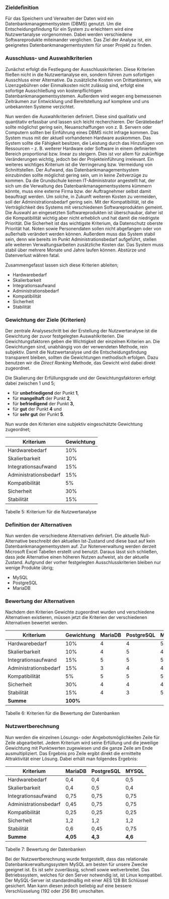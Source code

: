 ﻿### Zieldefinition
Für das Speichern und Verwalten der Daten wird ein Datenbankmanagementsystem (DBMS) genutzt. Um die Entscheidungsfindung für ein System zu erleichtern wird eine Nutzwertanalyse vorgenommen. Dabei werden verschiedene Softwareprodukte miteinander verglichen. Das Ziel der Analyse ist, ein geeignetes Datenbankmanagementsystem für unser Projekt zu finden.

### Ausschluss- und Auswahlkriterien
Zunächst erfolgt die Festlegung der Ausschlusskriterien. Diese Kriterien fließen nicht in die Nutzwertanalyse ein, sondern führen zum sofortigen Ausschluss einer Alternative.
Da zusätzliche Kosten von Drittanbietern, wie Lizenzgebühren oder Einmalkosten nicht zulässig sind, erfolgt eine sofortige Ausschließung von kostenpflichtigen Datenbankmanagementsystemen. Außerdem wird wegen eng bemessenen Zeiträumen zur Entwicklung und Bereitstellung auf komplexe und uns unbekannten Systeme verzichtet.

Nun werden die Auswahlkriterien definiert. Diese sind qualitativ und quantitativ erfassbar und lassen sich leicht recherchieren. Der Gerätebedarf sollte möglichst gering sein, Neuanschaffungen von z. B. Servern oder Computern sollten bei Einführung eines DBMS nicht infrage kommen. Das System muss mit der aktuell vorhandenen Hardware auskommen. Das System sollte die Fähigkeit besitzen, die Leistung durch das Hinzufügen von Ressourcen – z. B. weiterer Hardware oder Software in einem definierten Bereich proportional bzw. linear zu steigern. Dies ist vor allem für zukünftige Veränderungen wichtig, jedoch bei der Projekteinführung irrelevant. Ein weiteres wichtiges Kriterium ist die Verringerung bzw. Vermeidung von Schnittstellen. Der Aufwand, das Datenbankmanagementsystem einzubinden sollte möglichst gering sein, um in keine Zeitverzüge zu kommen. Da die Grundschule keinen IT-Administrator angestellt hat, der sich um die Verwaltung des Datenbankmanagementsystems kümmern könnte, muss eine externe Firma bzw. der Auftragnehmer selbst damit beauftragt werden. Um solche, in Zukunft weiteren Kosten zu vermeiden, soll der Administrationsbedarf gering sein. Mit der Kompatibilität, ist die Verträglichkeit des Systems mit verschiedenen Softwareprodukten gemeint. Die Auswahl an eingesetzten Softwareprodukten ist überschaubar, daher ist die Kompatibilität wichtig aber nicht erheblich und hat damit die niedrigste Priorität. Die Sicherheit ist das wichtigste Kriterium, da Datenschutz oberste Priorität hat. Noten sowie Personendaten sollen nicht abgefangen oder von außerhalb verändert werden können. Außerdem muss das System stabil sein, denn wie bereits im Punkt Administrationsbedarf aufgeführt, stellen alle weiteren Verwaltungsarbeiten zusätzliche Kosten dar. Das System muss stabil über mehrere Monate und Jahre laufen können. Abstürze und Datenverlust währen fatal.

Zusammengefasst lassen sich diese Kriterien ableiten;
- Hardwarebedarf
- Skalierbarkeit
- Integrationsaufwand 
- Administrationsbedarf 
- Kompatibilität
- Sicherheit 
- Stabilität 

### Gewichtung der Ziele (Kriterien)
Der zentrale Analyseschritt bei der Erstellung der Nutzwertanalyse ist die Gewichtung der zuvor festgelegten Auswahlkriterien. Die Gewichtungsfaktoren geben die Wichtigkeit der einzelnen Kriterien an. Die Gewichtungen sind, unabhängig von der verwendeten Methode, rein subjektiv. Damit die Nutzwertanalyse und die Entscheidungsfindung transparent bleiben, sollten die Gewichtungen methodisch erfolgen. Dazu benutzen wir die *Direct Ranking* Methode, das Gewicht wird dabei direkt zugeordnet.

Die Skalierung der Erfüllungsgrade und der Gewichtungsfaktoren erfolgt dabei zwischen 1 und 5;
- für **unbefriedigend** der Punkt **1**,
- für **mangelhaft** der Punkt **2**,
- für **befriedigend** der Punkt **3**,
- für **gut** der Punkt **4** und
- für **sehr gut** der Punkt **5**.
 
 Nun wurde den Kriterien eine subjektiv eingeschätzte Gewichtung zugeordnet;
  
| Kriterium                | Gewichtung |
| -------------------------|----------- |
| Hardwarebedarf           | 10% |
| Skalierbarkeit           | 10% |
| Integrationsaufwand      | 15% |
| Administrationsbedarf    | 15% |
| Kompatibilität           | 5% |
| Sicherheit               | 30% |
| Stabilität               | 15% |

Tabelle 5: Kriterium für die Nutzwertanalyse
### Definition der Alternativen
Nun werden die verschiedene Alternativen definiert. Die aktuelle Null-Alternative beschreibt den aktuellen Ist-Zustand und diese baut auf kein Datenbankmanagementsystem auf. Zur Notenverwaltung werden derzeit Microsoft Excel Tabellen erstellt und benutzt. Daraus lässt sich schließen, dass jede Alternative einen höheren Nutzen aufweist, als der aktuelle Zustand. Aufgrund der vorher festgelegten Ausschlusskriterien bleiben nur wenige Produkte übrig;
- MySQL
- PostgreSQL
- MariaDB

### Bewertung der Alternativen
Nachdem den Kriterien Gewichte zugeordnet wurden und verschiedene Alternativen existieren, müssen jetzt die Kriterien der verschiedenen Alternativen bewertet werden.

| Kriterium              | Gewichtung | MariaDB | PostgreSQL | MYSQL |
| -----------------------|----------- | ------- | ---------- | ----- |
| Hardwarebedarf         | 10%        | 4 | 4 | 5 |
| Skalierbarkeit         | 10%        | 4 | 5 | 4 |
| Integrationsaufwand    | 15%        | 5 | 5 | 5 |
| Administrationsbedarf  | 15%        | 3 | 4 | 4 |
| Kompatibilität         | 5%         | 5 | 5 | 5 |
| Sicherheit             | 30%        | 4 | 4 | 4 |
| Stabilität             | 15%        | 4 | 3 | 5 | 
| **Summe**              | **100%** |

Tabelle 6: Kriterien für die Bewertung der Datenbanken
### Nutzwertberechnung
Nun werden die einzelnen Lösungs- oder Angebotsmöglichkeiten Zeile für Zeile abgearbeitet. Jedem Kriterium wird seine Erfüllung und die jeweilige Gewichtung mit Punktwerten zugewiesen und die ganze Zeile am Ende ausmultipliziert. Das Ergebnis pro Zeile ergibt direkt die ermittelte Attraktivität einer Lösung. Dabei erhält man folgendes Ergebnis:

| Kriterium             | MariaDB  | PostgreSQL | MYSQL   |
| ----------------------| -------- | ---------- | ------- |
| Hardwarebedarf        | 0,4      | 0,4        | 0,5     |
| Skalierbarkeit        | 0,4      | 0,5        | 0,4     |
| Integrationsaufwand   | 0,75     | 0,75       | 0,75    |
| Administrationsbedarf | 0,45     | 0,75       | 0,75    |
| Kompatibilität        | 0,25     | 0,25       | 0,25    |
| Sicherheit            | 1,2      | 1,2        | 1,2     |
| Stabilität            | 0,6      | 0,45       | 0,75    | 
| **Summe**             | **4,05** | **4,3**    | **4,6** |

Tabelle 7: Bewertung der Datenbanken

Bei der Nutzwertberechnung wurde festgestellt, dass das relationale Datenbankverwaltungssystem MySQL am besten für unsere Zwecke geeignet ist. Es ist sehr zuverlässig, schnell sowie weitverbreitet. Das Betriebssystem, welches für den Server notwendig ist, ist Linux kompatibel. Der MySQL-Server ist standardmäßig mit einer AES 128 Bit Schlüssel gesichert. Man kann diesen jedoch beliebig auf eine bessere Verschlüsselung (192 oder 256 Bit) umschalten.
